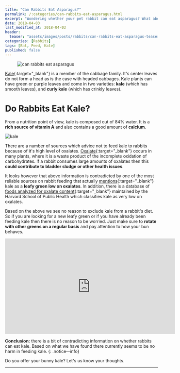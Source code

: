 ```yaml
---
title: "Can Rabbits Eat Asparagus?"
permalink: /:categories/can-rabbits-eat-asparagus.html
excerpt: "Wondering whether your pet rabbit can eat asparagus? What about the peel? Find out if asparagus is healthy for your bunny and learn some tips on how to feed it."
date: 2018-04-03
last_modified_at: 2018-04-03
header:
  teaser: "assets/images/posts/rabbits/can-rabbits-eat-asparagus-teaser.jpg"
categories: [Rabbits]
tags: [Eat, Feed, Kale]
published: false
---
```


<figure>
  <img src="{{ site.url }}/assets/images/posts/rabbits/can-rabbits-eat-asparagus.jpg" alt="can rabbits eat asparagus" class="title-banner">
</figure>

[Kale](https://www.bbcgoodfood.com/glossary/kale){:target="_blank"} is a member of the cabbage family. It's center leaves do not form a head as is the case with headed cabbages. Kale plants can have green or purple leaves and come in two varieties: **kale** (which has smooth leaves), and **curly kale** (which has crinkly leaves).

# Do Rabbits Eat Kale?

From a nutrition point of view, kale is composed out of 84% water. It is a **rich source of vitamin A** and also contains a good amount of **calcium**.

<img src="{{ site.url }}/assets/images/posts/food/kale.jpg" alt="kale" class="align-right">

There are a number of sources which advice not to feed kale to rabbits because of it's high level of oxalates. [Oxalate](https://en.wikipedia.org/wiki/Oxalate#Occurrence_in_nature){:target="_blank"} occurs in many plants, where it is a waste product of the incomplete oxidation of carbohydrates. If a rabbit consumes large amounts of oxalates then this **could contribute to bladder sludge or other health issues**.

It looks however that above information is contradicted by one of the most reliable sources on rabbit feeding that actually [mentions](http://rabbit.org/suggested-vegetables-and-fruits-for-a-rabbit-diet/){:target="_blank"} kale as a **leafy green low on oxalates**. In addition, there is a database of [foods analyzed for oxalate content](https://regepi.bwh.harvard.edu/health/Oxalate/files){:target="_blank"} maintained by the Harvard School of Public Health which classifies kale as very low on oxalates.

Based on the above we see no reason to exclude kale from a rabbit's diet. So if you are looking for a new leafy green or if you have already been feeding kale then there is no reason to be worried. Just make sure to **rotate with other greens on a regular basis** and pay attention to how your bun behaves.

<iframe width="560" height="315" src="https://www.youtube.com/embed/l3FZ3aLoDWg" frameborder="0"></iframe>

**Conclusion:** there is a bit of contradicting information on whether rabbits can eat kale. Based on what we have found there currently seems to be no harm in feeding kale.
{: .notice--info}

Do you offer your bunny kale? Let's us know your thoughts.

---
